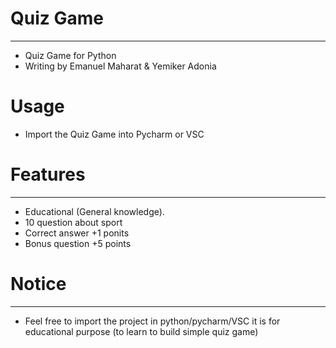 # Quiz Game 
***
* Quiz Game for Python 
* Writing by Emanuel Maharat & Yemiker Adonia 
# Usage 
* Import the Quiz Game into Pycharm or VSC
# Features
 ***
* Educational (General knowledge).
* 10 question about sport 
* Correct answer +1 ponits 
* Bonus question +5 points 
# Notice 
***
* Feel free to import the project in python/pycharm/VSC it is for educational purpose (to learn to build simple quiz game)



